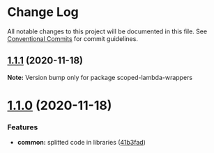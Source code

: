 # Change Log

All notable changes to this project will be documented in this file.
See [Conventional Commits](https://conventionalcommits.org) for commit guidelines.

## [1.1.1](https://github.com/sirasistant/scoped-lambda-framework/compare/v1.1.0...v1.1.1) (2020-11-18)

**Note:** Version bump only for package scoped-lambda-wrappers





# [1.1.0](https://github.com/sirasistant/scoped-lambda-framework/compare/v1.0.0...v1.1.0) (2020-11-18)


### Features

* **common:** splitted code in libraries ([41b3fad](https://github.com/sirasistant/scoped-lambda-framework/commit/41b3fad6a3e55878a0d7b6f36ffd79defa2c229c))
